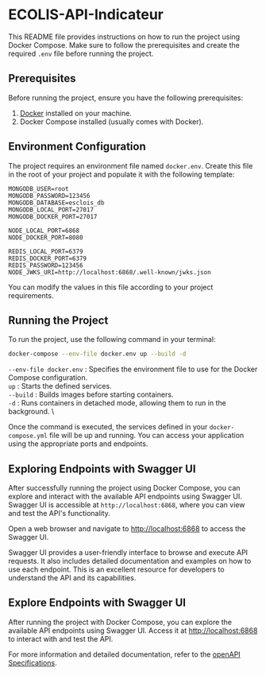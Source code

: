 # ECOLIS-API-Indicateur

This README file provides instructions on how to run the project using Docker Compose. Make sure to follow the prerequisites and create the required `.env` file before running the project.

## Prerequisites

Before running the project, ensure you have the following prerequisites:

1. [Docker](https://www.docker.com/) installed on your machine.
2. Docker Compose installed (usually comes with Docker).

## Environment Configuration

The project requires an environment file named `docker.env`. Create this file in the root of your project and populate it with the following template:

```env
MONGODB_USER=root
MONGODB_PASSWORD=123456
MONGODB_DATABASE=esclois_db
MONGODB_LOCAL_PORT=27017
MONGODB_DOCKER_PORT=27017

NODE_LOCAL_PORT=6868
NODE_DOCKER_PORT=8080

REDIS_LOCAL_PORT=6379
REDIS_DOCKER_PORT=6379
REDIS_PASSWORD=123456
NODE_JWKS_URI=http://localhost:6868/.well-known/jwks.json
```
You can modify the values in this file according to your project requirements.

## Running the Project
To run the project, use the following command in your terminal:

```bash
docker-compose --env-file docker.env up --build -d
```
`--env-file docker.env`  : Specifies the environment file to use for the Docker Compose configuration. \
`up` : Starts the defined services. \
`--build` : Builds images before starting containers. \
`-d` : Runs containers in detached mode, allowing them to run in the background. \

Once the command is executed, the services defined in your `docker-compose.yml` file will be up and running. You can access your application using the appropriate ports and endpoints.

## Exploring Endpoints with Swagger UI

After successfully running the project using Docker Compose, you can explore and interact with the available API endpoints using Swagger UI. Swagger UI is accessible at `http://localhost:6868`, where you can view and test the API's functionality.

Open a web browser and navigate to [http://localhost:6868](http://localhost:6868) to access the Swagger UI.

Swagger UI provides a user-friendly interface to browse and execute API requests. It also includes detailed documentation and examples on how to use each endpoint. This is an excellent resource for developers to understand the API and its capabilities.

## Explore Endpoints with Swagger UI

After running the project with Docker Compose, you can explore the available API endpoints using Swagger UI. Access it at [http://localhost:6868](http://localhost:6868) to interact with and test the API.

For more information and detailed documentation, refer to the [openAPI Specifications](https://swagger.io/specification/).

